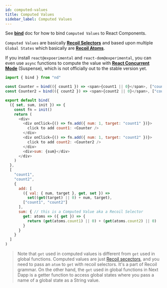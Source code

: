 ```yaml
---
id: computed-values
title: Computed Values
sidebar_label: Computed Values
---
```


See **[bind](/next-dapp/docs/bind)** doc for how to bind `Computed Values` to React Components.

`Computed Values` are basically **[Recoil Selectors](https://recoiljs.org/docs/basic-tutorial/selectors)** and based upon multiple `Global States` which basically are **[Recoil Atoms](https://recoiljs.org/docs/basic-tutorial/atoms)**.

If you install `react@expoerimental` and `react-dom@experimental`, you can even use `async` functions to compute the value with **[React Concurrent Mode](https://reactjs.org/docs/concurrent-mode-intro.html)** (Suspense), which is not officially out to the stable version yet.

```javascript
import { bind } from "nd"

const Counter = bind(({ count1 }) => <span>{count1 || 0}</span>, ["count1"])
const Counter2 = bind(({ count2 }) => <span>{count2 || 0}</span>, ["count2"])

export default bind(
  ({ set, sum, init }) => {
    const fn = init()
    return (
      <div>
        <div onClick={() => fn.add({ num: 1, target: "count1" })}>
          click to add count1: <Counter />
        </div>
        <div onClick={() => fn.add({ num: 1, target: "count2" })}>
          click to add count2: <Counter2 />
        </div>
        <div>sum: {sum}</div>
      </div>
    )
  },
  [
    "count1",
    "count2",
    {
      add: [
        ({ val: { num, target }, get, set }) =>
          set((get(target) || 0) + num, target),
        ["count1", "count2"]
      ],
      sum: { // this is a Computed Value aka a Recoil Selector
        get: atoms => ({ get }) => {
          return (get(atoms.count1) || 0) + (get(atoms.count2) || 0)
        }
      }
    }
  ]
)
```

> Note that `get` used in computed values is different from `get` used in global functions. Computed values are just [Recoil secectors](https://recoiljs.org/docs/api-reference/core/selector), and you need to pass an `atom` to `get` with recoil selectors. It's a part of Recoil grammar. On the other hand, the `get` used in global functions in Next Dapp is a getter function to access global states where you pass a name of a global state as a String value.

